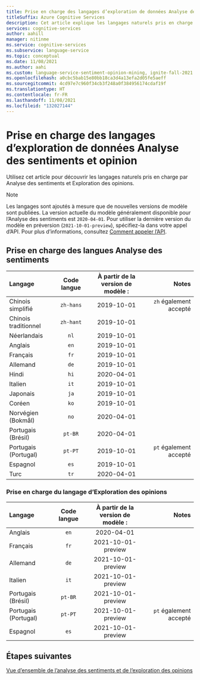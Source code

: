 ```yaml
---
title: Prise en charge des langages d’exploration de données Analyse des sentiments et opinion
titleSuffix: Azure Cognitive Services
description: Cet article explique les langages naturels pris en charge par les fonctionnalités d’exploration d’Analyse des sentiments et d’opinion d’Azure Cognitive Service pour le langage.
services: cognitive-services
author: aahill
manager: nitinme
ms.service: cognitive-services
ms.subservice: language-service
ms.topic: conceptual
ms.date: 11/08/2021
ms.author: aahi
ms.custom: language-service-sentiment-opinion-mining, ignite-fall-2021
ms.openlocfilehash: a0cbc5bab15e80bb18ca3d4a13efa2d05fe5aeff
ms.sourcegitcommit: 4cd97e7c960f34cb3f248a0f384956174cdaf19f
ms.translationtype: HT
ms.contentlocale: fr-FR
ms.lasthandoff: 11/08/2021
ms.locfileid: "132027144"
---
```

# <a name="sentiment-analysis-and-opinion-mining-language-support"></a>Prise en charge des langages d’exploration de données Analyse des sentiments et opinion 

Utilisez cet article pour découvrir les langages naturels pris en charge par Analyse des sentiments et Exploration des opinions.

> [!NOTE]
> Les langages sont ajoutés à mesure que de nouvelles versions de modèle sont publiées. La version actuelle du modèle généralement disponible pour l’Analyse des sentiments est `2020-04-01`. Pour utiliser la dernière version du modèle en préversion (`2021-10-01-preview`), spécifiez-la dans votre appel d’API. Pour plus d’informations, consultez [Comment appeler l’API](how-to/call-api.md#specify-the-sentiment-analysis-model).

## <a name="sentiment-analysis-language-support"></a>Prise en charge des langues Analyse des sentiments

| Langage              | Code langue | À partir de la version de modèle : |              Notes |
|:----------------------|:-------------:|:--------------------------:|-------------------:|
| Chinois simplifié    |   `zh-hans`         |         2019-10-01         | `zh` également accepté |
| Chinois traditionnel   |   `zh-hant`         |         2019-10-01         |                    |
| Néerlandais                 |     `nl`            |         2019-10-01        |                    |
| Anglais               |     `en`            |         2019-10-01         |                    |
| Français                |     `fr`            |         2019-10-01         |                    |
| Allemand                |     `de`            |         2019-10-01         |                    |
| Hindi                 |    `hi`             |         2020-04-01         |                    |
| Italien               |     `it`            |         2019-10-01         |                    |
| Japonais              |     `ja`            |         2019-10-01         |                    |
| Coréen                |     `ko`            |         2019-10-01         |                    |
| Norvégien (Bokmål)   |     `no`            |         2020-04-01         |                    |
| Portugais (Brésil)   |    `pt-BR`          |         2020-04-01         |                    |
| Portugais (Portugal) |    `pt-PT`          |         2019-10-01         | `pt` également accepté |
| Espagnol               |     `es`            |         2019-10-01         |                    |
| Turc               |     `tr`             |         2020-04-01        |                    |

### <a name="opinion-mining-language-support"></a>Prise en charge du langage d’Exploration des opinions

| Langage              | Code langue | À partir de la version de modèle : |              Notes |
|:----------------------|:-------------:|:------------------------------------:|-------------------:|
| Anglais               |     `en`      |  2020-04-01              |                    |
| Français                |     `fr`      |         2021-10-01-preview         |                    |
| Allemand                |     `de`      |         2021-10-01-preview         |                    |
| Italien               |     `it`      |         2021-10-01-preview         |                    |
| Portugais (Brésil)   |    `pt-BR`    |         2021-10-01-preview         |                    |
| Portugais (Portugal) |    `pt-PT`    |         2021-10-01-preview         | `pt` également accepté |
| Espagnol               |     `es`      |         2021-10-01-preview         |                    |

## <a name="next-steps"></a>Étapes suivantes

[Vue d’ensemble de l’analyse des sentiments et de l’exploration des opinions](overview.md)
